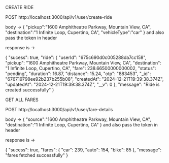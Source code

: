 CREATE RIDE

POST http://localhost:3000/api/v1/user/create-ride

body ->
{
"pickup":"1600 Amphitheatre Parkway, Mountain View, CA", "destination":"1 Infinite Loop, Cupertino, CA", "vehicleType":"car"
}
and also pass the token in header

response is ->

{
"sucess": true,
"ride": {
"userId": "675c690d0c005288da7cc158",
"pickup": "1600 Amphitheatre Parkway, Mountain View, CA",
"destination": "1 Infinite Loop, Cupertino, CA",
"fare": 238.66500000000002,
"status": "pending",
"duration": 16.87,
"distance": 15.24,
"otp": "883453",
"\_id": "676719798ee92b237b255b08",
"createdAt": "2024-12-21T19:39:38.374Z",
"updatedAt": "2024-12-21T19:39:38.374Z",
"\_\_v": 0
},
"message": "Ride is created successfully"
}




GET ALL FARES

POST http://localhost:3000/api/v1/user/fare-details

body ->
{
"source":"1600 Amphitheatre Parkway, Mountain View, CA", "destination":"1 Infinite Loop, Cupertino, CA"
}
and also pass the token in header

response is ->

{
    "sucess": true,
    "fares": {
        "car": 239,
        "auto": 154,
        "bike": 85
    },
    "message": "fares fetched successfully"
}
